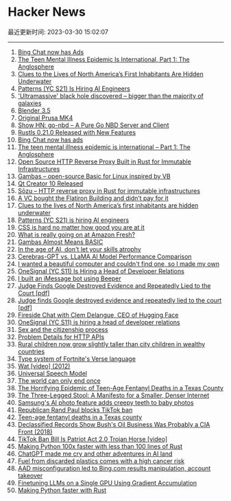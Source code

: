 # Hacker News

最近更新时间: 2023-03-30 15:02:07

--- 
1. [Bing Chat now has Ads](https://twitter.com/debarghya_das/status/1640892791923572737) 
2. [The Teen Mental Illness Epidemic Is International, Part 1: The Anglosphere](https://jonathanhaidt.substack.com/p/international-mental-illness-part-one) 
3. [Clues to the Lives of North America’s First Inhabitants Are Hidden Underwater](https://www.smithsonianmag.com/history/biggest-clues-lives-early-americans-hidden-underwater-submerged-prehistory-180981891/) 
4. [Patterns (YC S21) Is Hiring AI Engineers](http://patterns.app/) 
5. [&#x27;Ultramassive&#x27; black hole discovered – bigger than the majority of galaxies](https://www.bbc.com/news/uk-england-tyne-65109663) 
6. [Blender 3.5](https://www.blender.org/download/releases/3-5/) 
7. [Original Prusa MK4](https://www.prusa3d.com/product/original-prusa-mk4-2/) 
8. [Show HN: go-nbd – A Pure Go NBD Server and Client](https://github.com/pojntfx/go-nbd) 
9. [Rustls 0.21.0 Released with New Features](https://www.memorysafety.org/blog/rustls-new-features/) 
10. [Bing Chat now has ads](https://twitter.com/debarghya_das/status/1640892791923572737) 
11. [The teen mental illness epidemic is international – Part 1: The Anglosphere](https://jonathanhaidt.substack.com/p/international-mental-illness-part-one) 
12. [Open Source HTTP Reverse Proxy Built in Rust for Immutable Infrastructures](https://www.sozu.io/) 
13. [Gambas – open-source Basic for Linux inspired by VB](https://gambas.sourceforge.net/en/main.html) 
14. [Qt Creator 10 Released](https://www.qt.io/blog/qt-creator-10-released) 
15. [Sōzu – HTTP reverse proxy in Rust for immutable infrastructures](https://www.sozu.io/) 
16. [A VC bought the Flatiron Building and didn’t pay for it](https://hellgatenyc.com/some-guy-bought-the-flatiron-building-and-didnt-pay-for-it) 
17. [Clues to the lives of North America’s first inhabitants are hidden underwater](https://www.smithsonianmag.com/history/biggest-clues-lives-early-americans-hidden-underwater-submerged-prehistory-180981891/) 
18. [Patterns (YC S21) is hiring AI engineers](http://patterns.app/) 
19. [CSS is hard no matter how good you are at it](https://www.aha.io/engineering/articles/css-is-hard-no-matter-how-good-you-are-at-it) 
20. [What is really going on at Amazon Fresh?](https://emaggiori.com/amazon-fresh/) 
21. [Gambas Almost Means BASIC](https://gambas.sourceforge.net/en/main.html) 
22. [In the age of AI, don&#x27;t let your skills atrophy](https://www.cyberdemon.org/2023/03/29/age-of-ai-skill-atrophy.html) 
23. [Cerebras-GPT vs. LLaMA AI Model Performance Comparison](https://www.lunasec.io/docs/blog/cerebras-gpt-vs-llama-ai-model-comparison/) 
24. [I wanted a beautiful computer and couldn&#x27;t find one, so I made my own](https://www.mythic.computer/essays/origins) 
25. [OneSignal (YC S11) Is Hiring a Head of Developer Relations](https://onesignal.com/careers/4004532006) 
26. [I built an iMessage bot using Beeper](https://www.getclearspace.com/beeper) 
27. [Judge Finds Google Destroyed Evidence and Repeatedly Lied to the Court [pdf]](https://storage.courtlistener.com/recap/gov.uscourts.cand.373179/gov.uscourts.cand.373179.469.0.pdf) 
28. [Judge finds Google destroyed evidence and repeatedly lied to the court [pdf]](https://storage.courtlistener.com/recap/gov.uscourts.cand.373179/gov.uscourts.cand.373179.469.0.pdf) 
29. [Fireside Chat with Clem Delangue, CEO of Hugging Face](https://blog.eladgil.com/p/video-and-transcript-fireside-chat) 
30. [OneSignal (YC S11) is hiring a head of developer relations](https://onesignal.com/careers/4004532006) 
31. [Sex and the citizenship process](https://lux-magazine.com/article/sex-and-the-citizenship-process/) 
32. [Problem Details for HTTP APIs](https://www.rfc-editor.org/rfc/rfc7807) 
33. [Rural children now grow slightly taller than city children in wealthy countries](https://www.scientificamerican.com/article/rural-children-now-grow-slightly-taller-than-city-children-in-wealthy-countries/) 
34. [Type system of Fortnite&#x27;s Verse language](https://brianmckenna.org/blog/verse_types) 
35. [Wat [video] (2012)](https://www.destroyallsoftware.com/talks/wat) 
36. [Universal Speech Model](https://sites.research.google/usm/) 
37. [The world can only end once](https://ravisparikh.substack.com/p/this-time-it-really-is-different) 
38. [The Horrifying Epidemic of Teen-Age Fentanyl Deaths in a Texas County](https://www.newyorker.com/news/letter-from-the-southwest/the-horrifying-epidemic-of-teen-age-fentanyl-deaths-in-a-texas-county) 
39. [The Three-Legged Stool: A Manifesto for a Smaller, Denser Internet](https://publicinfrastructure.org/2023/03/29/the-three-legged-stool/) 
40. [Samsung&#x27;s AI photo feature adds creepy teeth to baby photos](https://boingboing.net/2023/03/28/samsungs-ai-photo-feature-adds-creepy-teeth-to-baby-photos.html) 
41. [Republican Rand Paul blocks TikTok ban](https://www.wionews.com/world/republican-rand-paul-blocks-tiktok-ban-asks-if-us-is-going-to-be-just-like-china-and-block-free-speech-577130) 
42. [Teen-age fentanyl deaths in a Texas county](https://www.newyorker.com/news/letter-from-the-southwest/the-horrifying-epidemic-of-teen-age-fentanyl-deaths-in-a-texas-county) 
43. [Declassified Records Show Bush&#x27;s Oil Business Was Probably a CIA Front (2018)](https://www.deepstateblog.org/2018/12/04/declassified-records-show-bushs-oil-business-was-probably-a-cia-front/) 
44. [TikTok Ban Bill Is Patriot Act 2.0 Trojan Horse [video]](https://www.youtube.com/watch?v=FWQGA_n5Z4M) 
45. [Making Python 100x faster with less than 100 lines of Rust](https://ohadravid.github.io/posts/2023-03-rusty-python/) 
46. [ChatGPT made me cry and other adventures in AI land](https://kottke.org/23/03/chatgpt-made-me-cry) 
47. [Fuel from discarded plastics comes with a high cancer risk](https://www.theguardian.com/environment/2023/feb/23/climate-friendly-us-program-plastics-fuel-cancer) 
48. [AAD misconfiguration led to Bing.com results manipulation, account takeover](https://www.wiz.io/blog/azure-active-directory-bing-misconfiguration) 
49. [Finetuning LLMs on a Single GPU Using Gradient Accumulation](https://lightning.ai/pages/blog/gradient-accumulation/) 
50. [Making Python faster with Rust](https://ohadravid.github.io/posts/2023-03-rusty-python/) 
